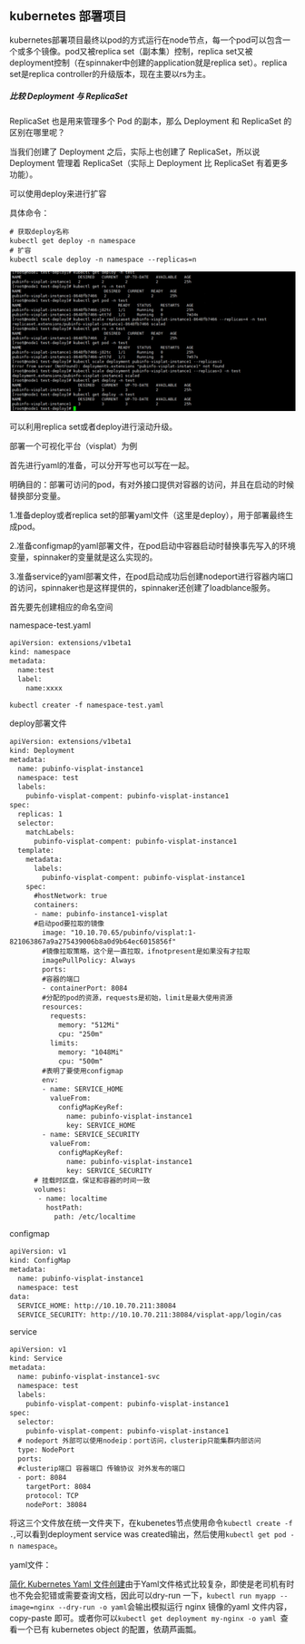 ## kubernetes 部署项目

kubernetes部署项目最终以pod的方式运行在node节点，每一个pod可以包含一个或多个镜像。pod又被replica set（副本集）控制，replica set又被deployment控制（在spinnaker中创建的application就是replica set）。replica set是replica controller的升级版本，现在主要以rs为主。

##### 比较 Deployment 与 ReplicaSet

ReplicaSet 也是用来管理多个 Pod 的副本，那么 Deployment 和 ReplicaSet 的区别在哪里呢？

当我们创建了 Deployment 之后，实际上也创建了 ReplicaSet，所以说 Deployment 管理着 ReplicaSet（实际上 Deployment 比 ReplicaSet 有着更多功能）。



可以使用deploy来进行扩容

具体命令：

```shell
# 获取deploy名称
kubectl get deploy -n namespace
# 扩容
kubectl scale deploy -n namespace --replicas=n	
```

![](./img/使用scale进行扩容.jpeg '')

可以利用replica set或者deploy进行滚动升级。



部署一个可视化平台（visplat）为例

首先进行yaml的准备，可以分开写也可以写在一起。

明确目的：部署可访问的pod，有对外接口提供对容器的访问，并且在启动的时候替换部分变量。

1.准备deploy或者replica set的部署yaml文件（这里是deploy），用于部署最终生成pod。

2.准备configmap的yaml部署文件，在pod启动中容器启动时替换事先写入的环境变量，spinnaker的变量就是这么实现的。

3.准备service的yaml部署文件，在pod启动成功后创建nodeport进行容器内端口的访问，spinnaker也是这样提供的，spinnaker还创建了loadblance服务。

首先要先创建相应的命名空间

namespace-test.yaml

```shell
apiVersion: extensions/v1beta1
kind: namespace
metadata:
  name:test
  label:
    name:xxxx
```



```shell
kubectl creater -f namespace-test.yaml
```





deploy部署文件

```shell
apiVersion: extensions/v1beta1
kind: Deployment
metadata:
  name: pubinfo-visplat-instance1
  namespace: test
  labels:
    pubinfo-visplat-compent: pubinfo-visplat-instance1
spec:
  replicas: 1 
  selector:
    matchLabels:
      pubinfo-visplat-compent: pubinfo-visplat-instance1
  template:
    metadata:
      labels:
        pubinfo-visplat-compent: pubinfo-visplat-instance1
    spec:
      #hostNetwork: true
      containers:
      - name: pubinfo-instance1-visplat
      #启动pod要拉取的镜像
        image: "10.10.70.65/pubinfo/visplat:1-821063867a9a275439006b8a0d9b64ec6015856f"
        #镜像拉取策略，这个是一直拉取，ifnotpresent是如果没有才拉取
        imagePullPolicy: Always
        ports:
        #容器的端口
        - containerPort: 8084
        #分配的pod的资源，requests是初始，limit是最大使用资源
        resources:
          requests:
            memory: "512Mi"
            cpu: "250m"
          limits:
            memory: "1048Mi"
            cpu: "500m"
        #表明了要使用configmap
        env:
        - name: SERVICE_HOME
          valueFrom:
            configMapKeyRef:
              name: pubinfo-visplat-instance1
              key: SERVICE_HOME
        - name: SERVICE_SECURITY
          valueFrom:
            configMapKeyRef:
              name: pubinfo-visplat-instance1
              key: SERVICE_SECURITY    
      # 挂载时区盘，保证和容器的时间一致
      volumes:
       - name: localtime
         hostPath:
           path: /etc/localtime 
```



configmap

```shell
apiVersion: v1
kind: ConfigMap
metadata:
  name: pubinfo-visplat-instance1
  namespace: test
data:
  SERVICE_HOME: http://10.10.70.211:38084
  SERVICE_SECURITY: http://10.10.70.211:38084/visplat-app/login/cas
```



service

```shell
apiVersion: v1
kind: Service
metadata:
  name: pubinfo-visplat-instance1-svc
  namespace: test
  labels:
    pubinfo-visplat-compent: pubinfo-visplat-instance1
spec:
  selector:
    pubinfo-visplat-compent: pubinfo-visplat-instance1
  # nodeport 外部可以使用nodeip：port访问，clusterip只能集群内部访问
  type: NodePort
  ports:
  #clusterip端口 容器端口 传输协议 对外发布的端口
  - port: 8084
    targetPort: 8084
    protocol: TCP
    nodePort: 38084
```





将这三个文件放在统一文件夹下，在kubenetes节点使用命令`kubectl create -f .`,可以看到deployment service was created输出，然后使用`kubectl get pod -n namespace`。





yaml文件：

[简化 Kubernetes Yaml 文件创建](https://yq.aliyun.com/articles/341213)由于Yaml文件格式比较复杂，即使是老司机有时也不免会犯错或需要查询文档，因此可以dry-run 一下，`kubectl run myapp --image=nginx --dry-run -o yaml`会输出模拟运行 nginx 镜像的yaml 文件内容，copy-paste 即可。或者你可以`kubectl get deployment my-nginx -o yaml `查看一个已有 kubernetes object 的配置，依葫芦画瓢。